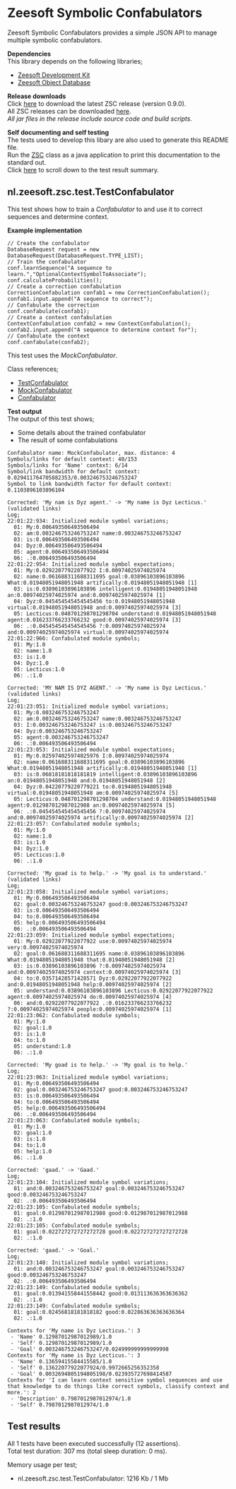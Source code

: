 Zeesoft Symbolic Confabulators
==============================
Zeesoft Symbolic Confabulators provides a simple JSON API to manage multiple symbolic confabulators.

**Dependencies**  
This library depends on the following libraries;  
 * [Zeesoft Development Kit](https://github.com/DyzLecticus/Zeesoft/tree/master/V3.0/ZDK/)  
 * [Zeesoft Object Database](https://github.com/DyzLecticus/Zeesoft/tree/master/V4.0/ZODB/)  

**Release downloads**  
Click [here](https://github.com/DyzLecticus/Zeesoft/raw/master/V4.0/ZSC/releases/zsc-0.9.0.zip) to download the latest ZSC release (version 0.9.0).  
All ZSC releases can be downloaded [here](https://github.com/DyzLecticus/Zeesoft/raw/master/V4.0/ZSC/releases/).  
*All jar files in the release include source code and build scripts.*  

**Self documenting and self testing**  
The tests used to develop this libary are also used to generate this README file.  
Run the [ZSC](https://github.com/DyzLecticus/Zeesoft/blob/master/V4.0/ZSC/src/nl/zeesoft/zsc/test/ZSC.java) class as a java application to print this documentation to the standard out.  
Click [here](#test-results) to scroll down to the test result summary.  

nl.zeesoft.zsc.test.TestConfabulator
------------------------------------
This test shows how to train a *Confabulator* to and use it to correct sequences and determine context.

**Example implementation**  
~~~~
// Create the confabulator
DatabaseRequest request = new DatabaseRequest(DatabaseRequest.TYPE_LIST);
// Train the confabulator
conf.learnSequence("A sequence to learn.","OptionalContextSymbolToAssociate");
conf.calculateProbabilities();
// Create a correction confabulation
CorrectionConfabulation confab1 = new CorrectionConfabulation();
confab1.input.append("A sequence to correct");
// Confabulate the correction
conf.confabulate(confab1);
// Create a context confabulation
ContextConfabulation confab2 = new ContextConfabulation();
confab2.input.append("A sequence to determine context for");
// Confabulate the context
conf.confabulate(confab2);
~~~~

This test uses the *MockConfabulator*.  

Class references;  
 * [TestConfabulator](https://github.com/DyzLecticus/Zeesoft/blob/master/V4.0/ZSC/src/nl/zeesoft/zsc/test/TestConfabulator.java)
 * [MockConfabulator](https://github.com/DyzLecticus/Zeesoft/blob/master/V4.0/ZSC/src/nl/zeesoft/zsc/test/MockConfabulator.java)
 * [Confabulator](https://github.com/DyzLecticus/Zeesoft/blob/master/V4.0/ZSC/src/nl/zeesoft/zsc/confab/Confabulator.java)

**Test output**  
The output of this test shows;  
 * Some details about the trained confabulator  
 * The result of some confabulations  
~~~~
Confabulator name: MockConfabulator, max. distance: 4
Symbols/links for default context: 40/153
Symbols/links for 'Name' context: 6/14
Symbol/link bandwidth for default context: 0.029411764705882353/0.003246753246753247
Symbol to link bandwidth factor for default context: 0.1103896103896104

Corrected: 'My nam is Dyz agent.' -> 'My name is Dyz Lecticus.' (validated links)
Log;
22:01:22:934: Initialized module symbol variations;
  01: My:0.006493506493506494
  02: am:0.003246753246753247 name:0.003246753246753247
  03: is:0.006493506493506494
  04: Dyz:0.006493506493506494
  05: agent:0.006493506493506494
  06: .:0.006493506493506494
22:01:22:954: Initialized module symbol expectations;
  01: My:0.02922077922077922 I:0.00974025974025974
  02: name:0.061688311688311695 goal:0.03896103896103896 What:0.01948051948051948 artifically:0.01948051948051948 [1]
  03: is:0.03896103896103896 intelligent:0.01948051948051948 an:0.00974025974025974 and:0.00974025974025974 [1]
  04: Dyz:0.045454545454545456 to:0.01948051948051948 virtual:0.01948051948051948 and:0.00974025974025974 [3]
  05: Lecticus:0.048701298701298704 understand:0.01948051948051948 agent:0.016233766233766232 good:0.00974025974025974 [3]
  06: .:0.045454545454545456 ?:0.00974025974025974 and:0.00974025974025974 virtual:0.00974025974025974
22:01:22:966: Confabulated module symbols;
  01: My:1.0
  02: name:1.0
  03: is:1.0
  04: Dyz:1.0
  05: Lecticus:1.0
  06: .:1.0

Corrected: 'MY NAM IS DYZ AGENT.' -> 'My name is Dyz Lecticus.' (validated links)
Log;
22:01:23:051: Initialized module symbol variations;
  01: My:0.003246753246753247
  02: am:0.003246753246753247 name:0.003246753246753247
  03: I:0.003246753246753247 is:0.003246753246753247
  04: Dyz:0.003246753246753247
  05: agent:0.003246753246753247
  06: .:0.006493506493506494
22:01:23:053: Initialized module symbol expectations;
  01: My:0.025974025974025976 I:0.00974025974025974
  02: name:0.061688311688311695 goal:0.03896103896103896 What:0.01948051948051948 artifically:0.01948051948051948 [1]
  03: is:0.06818181818181819 intelligent:0.03896103896103896 an:0.01948051948051948 and:0.01948051948051948 [2]
  04: Dyz:0.04220779220779221 to:0.01948051948051948 virtual:0.01948051948051948 am:0.00974025974025974 [5]
  05: Lecticus:0.048701298701298704 understand:0.01948051948051948 agent:0.012987012987012988 an:0.00974025974025974 [5]
  06: .:0.045454545454545456 ?:0.00974025974025974 and:0.00974025974025974 artifically:0.00974025974025974 [2]
22:01:23:057: Confabulated module symbols;
  01: My:1.0
  02: name:1.0
  03: is:1.0
  04: Dyz:1.0
  05: Lecticus:1.0
  06: .:1.0

Corrected: 'My goad is to help.' -> 'My goal is to understand.' (validated links)
Log;
22:01:23:058: Initialized module symbol variations;
  01: My:0.006493506493506494
  02: goal:0.003246753246753247 good:0.003246753246753247
  03: is:0.006493506493506494
  04: to:0.006493506493506494
  05: help:0.006493506493506494
  06: .:0.006493506493506494
22:01:23:059: Initialized module symbol expectations;
  01: My:0.02922077922077922 use:0.00974025974025974 very:0.00974025974025974
  02: goal:0.061688311688311695 name:0.03896103896103896 What:0.01948051948051948 that:0.01948051948051948 [2]
  03: is:0.03896103896103896 ?:0.00974025974025974 and:0.00974025974025974 context:0.00974025974025974 [3]
  04: to:0.03571428571428571 Dyz:0.02922077922077922 and:0.01948051948051948 help:0.00974025974025974 [2]
  05: understand:0.03896103896103896 Lecticus:0.02922077922077922 agent:0.00974025974025974 do:0.00974025974025974 [4]
  06: and:0.02922077922077922 .:0.016233766233766232 ?:0.00974025974025974 people:0.00974025974025974 [1]
22:01:23:062: Confabulated module symbols;
  01: My:1.0
  02: goal:1.0
  03: is:1.0
  04: to:1.0
  05: understand:1.0
  06: .:1.0

Corrected: 'My goad is to help.' -> 'My goal is to help.'
Log;
22:01:23:063: Initialized module symbol variations;
  01: My:0.006493506493506494
  02: goal:0.003246753246753247 good:0.003246753246753247
  03: is:0.006493506493506494
  04: to:0.006493506493506494
  05: help:0.006493506493506494
  06: .:0.006493506493506494
22:01:23:063: Confabulated module symbols;
  01: My:1.0
  02: goal:1.0
  03: is:1.0
  04: to:1.0
  05: help:1.0
  06: .:1.0

Corrected: 'gaad.' -> 'Gaad.'
Log;
22:01:23:104: Initialized module symbol variations;
  01: and:0.003246753246753247 goal:0.003246753246753247 good:0.003246753246753247
  02: .:0.006493506493506494
22:01:23:105: Confabulated module symbols;
  01: goal:0.012987012987012988 good:0.012987012987012988
  02: .:1.0
22:01:23:105: Confabulated module symbols;
  01: goal:0.022727272727272728 good:0.022727272727272728
  02: .:1.0

Corrected: 'gaad.' -> 'Goal.'
Log;
22:01:23:148: Initialized module symbol variations;
  01: and:0.003246753246753247 goal:0.003246753246753247 good:0.003246753246753247
  02: .:0.006493506493506494
22:01:23:149: Confabulated module symbols;
  01: goal:0.013941558441558442 good:0.013113636363636362
  02: .:1.0
22:01:23:149: Confabulated module symbols;
  01: goal:0.02456818181818182 good:0.022863636363636364
  02: .:1.0

Contexts for 'My name is Dyz Lecticus.': 3
 - 'Name' 0.12987012987012989/1.0
 - 'Self' 0.12987012987012989/1.0
 - 'Goal' 0.003246753246753247/0.024999999999999998
Contexts for 'My name is Dyz Lecticus.': 3
 - 'Name' 0.13659415584415585/1.0
 - 'Self' 0.13622077922077924/0.9972665256352358
 - 'Goal' 0.0032694805194805198/0.023935727698414587
Contexts for 'I can learn context sensitive symbol sequences and use that knowledge to do things like correct symbols, classify context and more.': 2
 - 'Description' 0.7987012987012974/1.0
 - 'Self' 0.7987012987012974/1.0
~~~~

Test results
------------
All 1 tests have been executed successfully (12 assertions).  
Total test duration: 307 ms (total sleep duration: 0 ms).  

Memory usage per test;  
 * nl.zeesoft.zsc.test.TestConfabulator: 1216 Kb / 1 Mb
